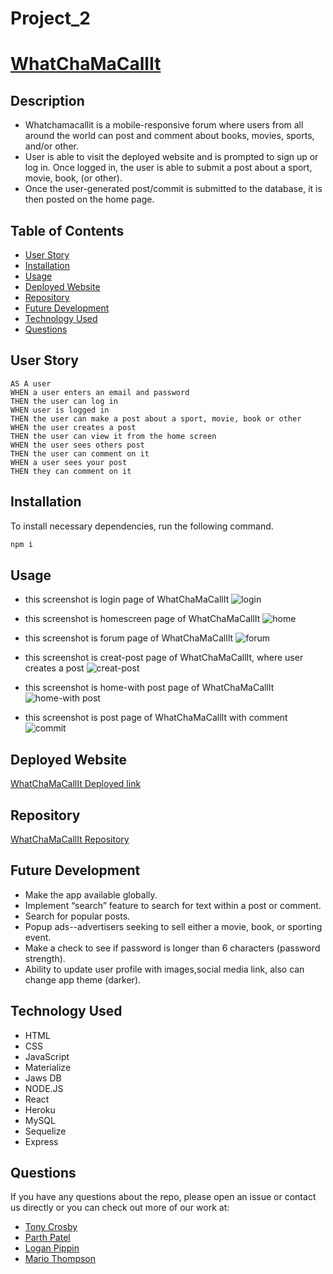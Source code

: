 # Project_2

[whatchamacallit live]: https://fullstackbc-project-02.herokuapp.com/

# [WhatChaMaCallIt][whatchamacallit live]

## Description

- Whatchamacallit is a mobile-responsive forum where users from all around the world can post and comment about books, movies, sports, and/or other.
- User is able to visit the deployed website and is prompted to sign up or log in. Once logged in, the user is able to submit a post about a sport, movie, book, (or other).
- Once the user-generated post/commit is submitted to the database, it is then posted on the home page.

## Table of Contents

- [User Story](#user-story)
- [Installation](#installation)
- [Usage](#usage)
- [Deployed Website](#deployed-website)
- [Repository](#repository)
- [Future Development](#future-development)
- [Technology Used](#technology-used)
- [Questions](#questions)

## User Story

```
AS A user
WHEN a user enters an email and password
THEN the user can log in
WHEN user is logged in
THEN the user can make a post about a sport, movie, book or other
WHEN the user creates a post
THEN the user can view it from the home screen
WHEN the user sees others post
THEN the user can comment on it
WHEN a user sees your post
THEN they can comment on it
```

## Installation

To install necessary dependencies, run the following command.

```bash
npm i
```

## Usage

- this screenshot is login page of WhatChaMaCallIt
![login](public/images/login.png)

- this screenshot is homescreen page of WhatChaMaCallIt
![home](public/images/home.png)

- this screenshot is forum page of WhatChaMaCallIt
![forum](public/images/forum.png)

- this screenshot is creat-post page of WhatChaMaCallIt, where user creates a post
![creat-post](public/images/create-post.png)

- this screenshot is home-with post page of WhatChaMaCallIt
![home-with post](public/images/home-posts.png)

- this screenshot is post page of WhatChaMaCallIt with comment
![commit](public/images/comments.png)

## Deployed Website

[WhatChaMaCallIt Deployed link](https://fullstackbc-project-02.herokuapp.com/)

## Repository

[WhatChaMaCallIt Repository](https://github.com/tonycrosby-tech/Project_2)

## Future Development

- Make the app available globally.
- Implement “search” feature to search for text within a post or comment.
- Search for popular posts.
- Popup ads--advertisers seeking to sell either a movie, book, or sporting event.
- Make a check to see if password is longer than 6 characters (password strength).
- Ability to update user profile with images,social media link, also can change app theme (darker).

## Technology Used

- HTML
- CSS
- JavaScript
- Materialize
- Jaws DB
- NODE.JS
- React
- Heroku
- MySQL
- Sequelize
- Express

## Questions

If you have any questions about the repo, please open an issue or contact us directly or you can check out more of our work at:

- [Tony Crosby](https://github.com/tonycrosby-tech)
- [Parth Patel](https://github.com/parth167)
- [Logan Pippin](https://github.com/LoganPippin)
- [Mario Thompson](https://github.com/MarioThompson0010)
